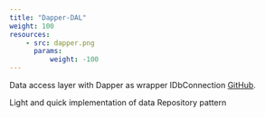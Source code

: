 ```yaml
---
title: "Dapper-DAL"
weight: 100
resources:
    - src: dapper.png
      params:
          weight: -100
---
```


Data access layer with Dapper as wrapper IDbConnection [GitHub](https://github.com/Pencroff/Dapper-DAL).

Light and quick implementation of data Repository pattern
